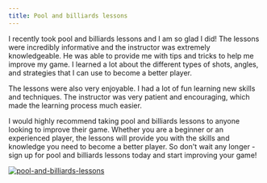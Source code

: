 ```yaml
---
title: Pool and billiards lessons
---
```


I recently took pool and billiards lessons and I am so glad I did! The lessons were incredibly informative and the instructor was extremely knowledgeable. He was able to provide me with tips and tricks to help me improve my game. I learned a lot about the different types of shots, angles, and strategies that I can use to become a better player.

The lessons were also very enjoyable. I had a lot of fun learning new skills and techniques. The instructor was very patient and encouraging, which made the learning process much easier.

I would highly recommend taking pool and billiards lessons to anyone looking to improve their game. Whether you are a beginner or an experienced player, the lessons will provide you with the skills and knowledge you need to become a better player. So don't wait any longer - sign up for pool and billiards lessons today and start improving your game!

[![pool-and-billiards-lessons](<https://dabuttonfactory.com/button.png?t=CHECK+SERVICE&f=Noto+Sans-Bold&ts=26&tc=fff&hp=45&vp=20&c=11&bgt=unicolored&bgc=4bd42f>)](<https://www.bark.com/?a_aid=5d2d0e83cdc39>)